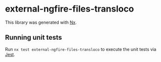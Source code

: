 # external-ngfire-files-transloco

This library was generated with [Nx](https://nx.dev).

## Running unit tests

Run `nx test external-ngfire-files-transloco` to execute the unit tests via [Jest](https://jestjs.io).
